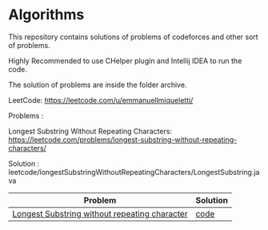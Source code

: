 # Algorithms
This repository contains solutions of problems of codeforces and other sort of problems. 

Highly Recommended to use CHelper plugin and Intellij IDEA to run the code.




The solution of problems are inside the folder archive.


LeetCode: https://leetcode.com/u/emmanuellmiqueletti/



Problems :

Longest Substring Without Repeating Characters: https://leetcode.com/problems/longest-substring-without-repeating-characters/

Solution : leetcode/longestSubstringWithoutRepeatingCharacters/LongestSubstring.java

| Problem                                           | Solution | 
|---------------------------------------------------|----------|
| [Longest Substring without repeating character](https://leetcode.com/problems/longest-substring-without-repeating-characters/) | [code](https://github.com/manelmiq/Algorithms/blob/master/src/leetcode/longestSubstringWithoutRepeatingCharacters/LongestSubstring.java) |
